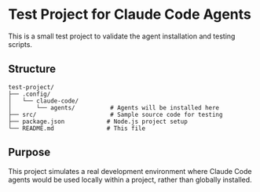 # Test Project for Claude Code Agents

This is a small test project to validate the agent installation and testing scripts.

## Structure

```
test-project/
├── .config/
│   └── claude-code/
│       └── agents/          # Agents will be installed here
├── src/                     # Sample source code for testing
├── package.json            # Node.js project setup
└── README.md               # This file
```

## Purpose

This project simulates a real development environment where Claude Code agents would be used locally within a project, rather than globally installed.